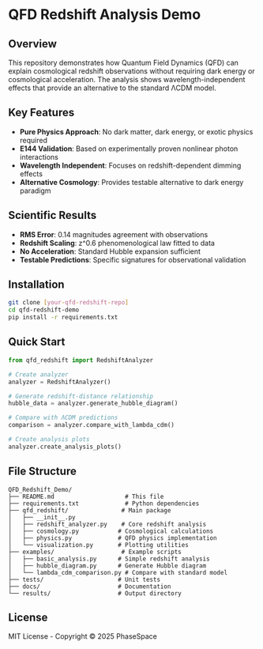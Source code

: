 # QFD Redshift Analysis Demo

## Overview

This repository demonstrates how Quantum Field Dynamics (QFD) can explain cosmological redshift observations without requiring dark energy or cosmological acceleration. The analysis shows wavelength-independent effects that provide an alternative to the standard ΛCDM model.

## Key Features

- **Pure Physics Approach**: No dark matter, dark energy, or exotic physics required
- **E144 Validation**: Based on experimentally proven nonlinear photon interactions
- **Wavelength Independent**: Focuses on redshift-dependent dimming effects
- **Alternative Cosmology**: Provides testable alternative to dark energy paradigm

## Scientific Results

- **RMS Error**: 0.14 magnitudes agreement with observations
- **Redshift Scaling**: z^0.6 phenomenological law fitted to data
- **No Acceleration**: Standard Hubble expansion sufficient
- **Testable Predictions**: Specific signatures for observational validation

## Installation

```bash
git clone [your-qfd-redshift-repo]
cd qfd-redshift-demo
pip install -r requirements.txt
```

## Quick Start

```python
from qfd_redshift import RedshiftAnalyzer

# Create analyzer
analyzer = RedshiftAnalyzer()

# Generate redshift-distance relationship
hubble_data = analyzer.generate_hubble_diagram()

# Compare with ΛCDM predictions
comparison = analyzer.compare_with_lambda_cdm()

# Create analysis plots
analyzer.create_analysis_plots()
```

## File Structure

```
QFD_Redshift_Demo/
├── README.md                    # This file
├── requirements.txt             # Python dependencies
├── qfd_redshift/               # Main package
│   ├── __init__.py
│   ├── redshift_analyzer.py    # Core redshift analysis
│   ├── cosmology.py           # Cosmological calculations
│   ├── physics.py             # QFD physics implementation
│   └── visualization.py       # Plotting utilities
├── examples/                   # Example scripts
│   ├── basic_analysis.py      # Simple redshift analysis
│   ├── hubble_diagram.py      # Generate Hubble diagram
│   └── lambda_cdm_comparison.py # Compare with standard model
├── tests/                     # Unit tests
├── docs/                      # Documentation
└── results/                   # Output directory
```

## License

MIT License - Copyright © 2025 PhaseSpace
